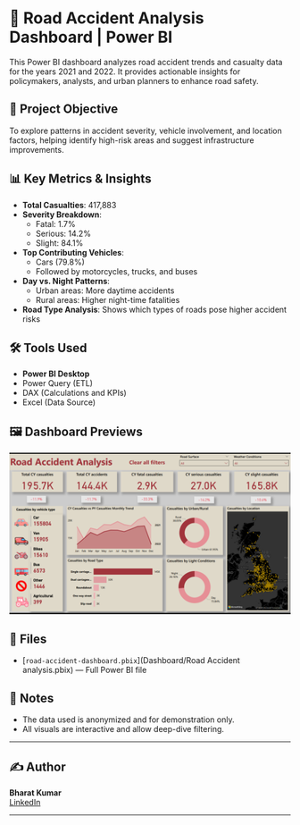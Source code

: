 # 🚗 Road Accident Analysis Dashboard | Power BI

This Power BI dashboard analyzes road accident trends and casualty data for the years 2021 and 2022. It provides actionable insights for policymakers, analysts, and urban planners to enhance road safety.

## 📌 Project Objective

To explore patterns in accident severity, vehicle involvement, and location factors, helping identify high-risk areas and suggest infrastructure improvements.

## 📊 Key Metrics & Insights

- **Total Casualties**: 417,883
- **Severity Breakdown**:
  - Fatal: 1.7%
  - Serious: 14.2%
  - Slight: 84.1%
- **Top Contributing Vehicles**: 
  - Cars (79.8%)
  - Followed by motorcycles, trucks, and buses
- **Day vs. Night Patterns**:
  - Urban areas: More daytime accidents
  - Rural areas: Higher night-time fatalities
- **Road Type Analysis**: Shows which types of roads pose higher accident risks

## 🛠 Tools Used

- **Power BI Desktop**
- Power Query (ETL)
- DAX (Calculations and KPIs)
- Excel (Data Source)

## 🖼️ Dashboard Previews

<img src="Images/Dashboard_Overview.png" alt="Dashboard Overview" width="800"/>

## 📁 Files

- [`road-accident-dashboard.pbix`](Dashboard/Road Accident analysis.pbix) — Full Power BI file

## 📌 Notes

- The data used is anonymized and for demonstration only.
- All visuals are interactive and allow deep-dive filtering.

---

## ✍️ Author

**Bharat Kumar**  
[LinkedIn](https://www.linkedin.com/in/bharat-kumar-bh)

---
